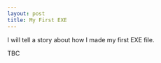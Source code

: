 ```yaml
---
layout: post
title: My First EXE
---
```


I will tell a story about how I made my first EXE file.  

TBC
